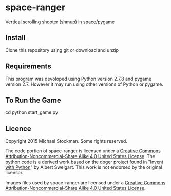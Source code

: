 # space-ranger
Vertical scrolling shooter (shmup) in space/pygame

## Install
Clone this repository using git or download and unzip

## Requirements
This program was devoloped using Python version 2.7.8 and pygame version 2.7. However it may run using other versions of Python or pygame.

## To Run the Game
cd <space-ranger directory>
python start_game.py

## Licence
Copyright 2015 Michael Stockman. Some rights reserved.

The code portion of space-ranger is licensed under a [Creative Commons Attribution-Noncommercial-Share Alike 4.0 United States
License](http://creativecommons.org/licenses/by-nc-sa/4.0/). The python code is a derived work based on the doger project found in "[Invent with Python](http://inventwithpython.com/)" by Albert Sweigart. This work is not endorsed by the original licensor.

Images files used by space-ranger are licensed under a [Creative Commons Attribution-Noncommercial-Share Alike 4.0 United States
License](http://creativecommons.org/licenses/by-nc-sa/4.0/).
